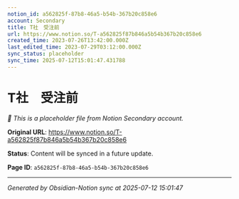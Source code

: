 ```yaml
---
notion_id: a562825f-87b8-46a5-b54b-367b20c858e6
account: Secondary
title: T社　受注前
url: https://www.notion.so/T-a562825f87b846a5b54b367b20c858e6
created_time: 2023-07-26T13:42:00.000Z
last_edited_time: 2023-07-29T03:12:00.000Z
sync_status: placeholder
sync_time: 2025-07-12T15:01:47.431788
---
```


# T社　受注前

*🔄 This is a placeholder file from Notion Secondary account.*

**Original URL**: https://www.notion.so/T-a562825f87b846a5b54b367b20c858e6

**Status**: Content will be synced in a future update.

**Page ID**: `a562825f-87b8-46a5-b54b-367b20c858e6`

---

*Generated by Obsidian-Notion sync at 2025-07-12 15:01:47*
